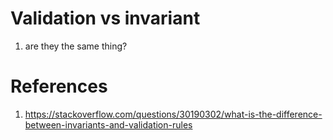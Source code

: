 # Validation vs invariant

1. are they the same thing?


# References
1. https://stackoverflow.com/questions/30190302/what-is-the-difference-between-invariants-and-validation-rules

